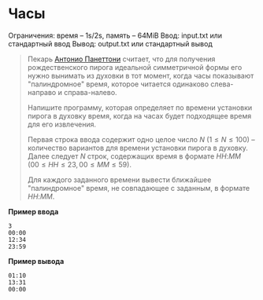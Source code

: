 # Часы

Ограничения: время – 1s/2s, память – 64MiB Ввод: input.txt или стандартный ввод Вывод: output.txt или стандартный вывод

> Пекарь [Антонио Панеттони](http://www.google.ru/search?q=%C0%ED%F2%EE%ED%E8%EE+%CF%E0%ED%E5%F2%F2%EE%ED%E8) считает, что для получения рождественского пирога идеальной симметричной формы его нужно вынимать из духовки в тот момент, когда часы показывают "палиндромное" время, которое читается одинаково слева-направо и справа-налево.
>
> Напишите программу, которая определяет по времени установки пирога в духовку время, когда на часах будет подходящее время для его извлечения.
>
> Первая строка ввода содержит одно целое число $N$ $(1 ≤ N ≤ 100)$ – количество вариантов для времени установки пирога в духовку. Далее следует $N$ строк, содержащих время в формате $HH$:$MM$ $(00 ≤ HH ≤23, 00 ≤ MM ≤ 59)$.
>
> Для каждого заданного времени вывести ближайшее "палиндромное" время, не совпадающее с заданным, в формате $HH$:$MM$.

**Пример ввода**
```
3
00:00
12:34
23:59
```
**Пример вывода**
```
01:10
13:31
00:00
```
